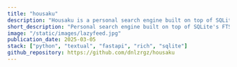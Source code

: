 ```yaml
---
title: "housaku"
description: "Housaku is a personal search engine built on top of SQLite's FTS5 that lets you search your documents and favorite feeds in one place."
short_description: "Personal search engine built on top of SQLite's FTS5."
image: "/static/images/lazyfeed.jpg"
publication_date: 2025-03-05
stack: ["python", "textual", "fastapi", "rich", "sqlite"]
github_repository: https://github.com/dnlzrgz/housaku
---
```

